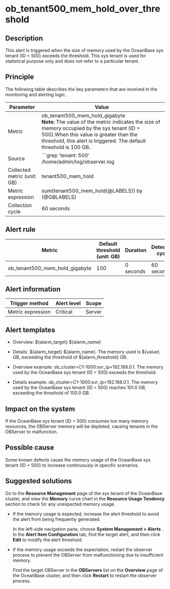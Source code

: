 ob_tenant500_mem_hold_over_threshold 
=========================================================



**Description** 
------------------------------------

This alert is triggered when the size of memory used by the OceanBase sys tenant (ID = 500) exceeds the threshold. This sys tenant is used for statistical purpose only and does not refer to a particular tenant. 

Principle 
------------------------------

The following table describes the key parameters that are involved in the monitoring and alerting logic. 


|          Parameter          |                                                                                                                                                                                                                 Value                                                                                                                                                                                                                 |
|-----------------------------|---------------------------------------------------------------------------------------------------------------------------------------------------------------------------------------------------------------------------------------------------------------------------------------------------------------------------------------------------------------------------------------------------------------------------------------|
| Metric                      | ob_tenant500_mem_hold_gigabyte </br>**Note:**  The value of the metric indicates the size of memory occupied by the sys tenant  (ID = 500).When this value is greater than the threshold, this alert is triggered. The default threshold is 100 GB.                                                                                                                                                         |
| Source                      | ```grep 'tenant: 500' /home/admin/log/observer.log | awk -F 'hold:' '{{print $2}}' | awk 'END{{print $1}} ```  </br>**Note:**  The metric source of this alert is special. In each **collection cycle** , the OCP-Agent runs the preceding command and obtains the value of the **collected metric** tenant500_mem_hold by searching for the hold keyword in logs in the OBServer directory. |
| Collected metric (unit: GB) | tenant500_mem_hold                                                                                                                                                                                                                                                                                                                                                                                                                    |
| Metric expression           | sum(tenant500_mem_hold{@LABELS}) by (@GBLABELS)                                                                                                                                                                                                                                                                                                                                                                                       |
| Collection cycle            | 60 seconds                                                                                                                                                                                                                                                                                                                                                                                                                            |



**Alert rule** 
-----------------------------------



|             Metric             | Default threshold (unit: GB) | Duration  | Detection cycle | Time before clearance |
|--------------------------------|------------------------------|-----------|-----------------|-----------------------|
| ob_tenant500_mem_hold_gigabyte | 100                          | 0 seconds | 60 seconds      | 5 minutes             |



**Alert information** 
------------------------------------------



|  Trigger method   | Alert level | Scope  |
|-------------------|-------------|--------|
| Metric expression | Critical    | Server |



**Alert templates** 
----------------------------------------

* Overview: \${alarm_target} ${alarm_name}

  

* Details: \${alarm_target} \${alarm_name}. The memory used is \${value} GB, exceeding the threshold of ${alarm_threshold} GB.

  

* Overview example: ob_cluster=C1-1000:svr_ip=192.168.0.1. The memory used by the OceanBase sys tenant (ID = 500) exceeds the threshold.

  

* Details example: ob_cluster=C1-1000:svr_ip=192.168.0.1. The memory used by the OceanBase sys tenant (ID = 500) reaches 101.0 GB, exceeding the threshold of 100.0 GB.

  




**Impact on the system** 
---------------------------------------------

If the OceanBase sys tenant (ID = 500) consumes too many memory resources, the OBServer memory will be depleted, causing tenants in the OBServer to malfunction.

**Possible cause** 
---------------------------------------

Some known defects cause the memory usage of the OceanBase sys tenant (ID = 500) to increase continuously in specific scenarios.

Suggested solutions 
----------------------------------------

Go to the **Resource Management** page of the sys tenant of the OceanBase cluster, and view the **Memory** curve chart in the **Resource Usage Tendency** section to check for any unexpected memory usage.

* If the memory usage is expected, increase the alert threshold to avoid the alert from being frequently generated. 

  In the left-side navigation pane, choose **System Management \> Alerts** . In the **Alert Item Configuration** tab, find the target alert, and then click **Edit** to modify the alert threshold.
  

* If the memory usage exceeds the expectation, restart the observer process to prevent the OBServer from malfunctioning due to insufficient memory. 

  Find the target OBServer in the **OBServers** list on the **Overview** page of the OceanBase cluster, and then click **Restart** to restart the observer process.
  





